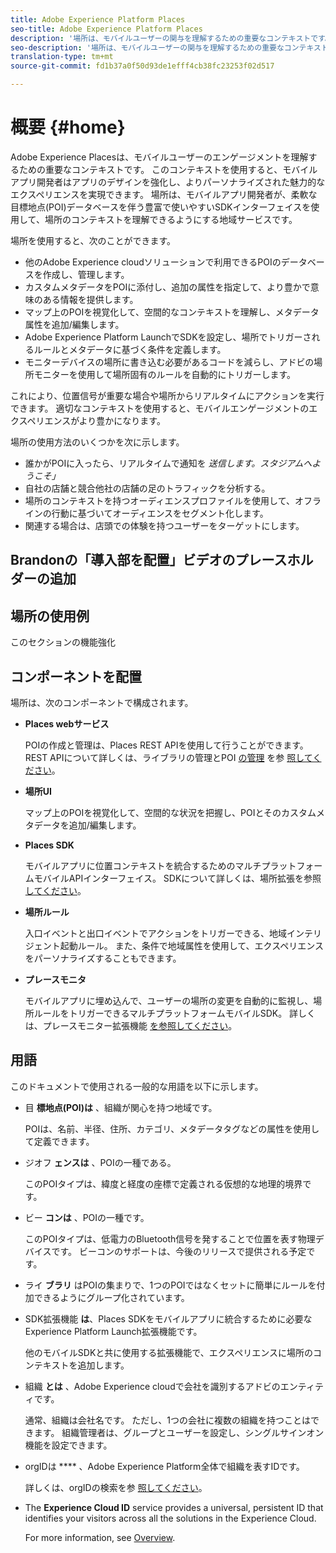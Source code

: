 ```yaml
---
title: Adobe Experience Platform Places
seo-title: Adobe Experience Platform Places
description: '場所は、モバイルユーザーの関与を理解するための重要なコンテキストです。 このコンテキストを使用すると、モバイルアプリ開発者はアプリのデザインを強化し、よりパーソナライズされた魅力的なエクスペリエンスを実現できます。 '
seo-description: '場所は、モバイルユーザーの関与を理解するための重要なコンテキストです。 このコンテキストを使用すると、モバイルアプリ開発者はアプリのデザインを強化し、よりパーソナライズされた魅力的なエクスペリエンスを実現できます。 '
translation-type: tm+mt
source-git-commit: fd1b37a0f50d93de1efff4cb38fc23253f02d517

---
```



# 概要 {#home}

Adobe Experience Placesは、モバイルユーザーのエンゲージメントを理解するための重要なコンテキストです。 このコンテキストを使用すると、モバイルアプリ開発者はアプリのデザインを強化し、よりパーソナライズされた魅力的なエクスペリエンスを実現できます。 場所は、モバイルアプリ開発者が、柔軟な目標地点(POI)データベースを伴う豊富で使いやすいSDKインターフェイスを使用して、場所のコンテキストを理解できるようにする地域サービスです。

場所を使用すると、次のことができます。

* 他のAdobe Experience cloudソリューションで利用できるPOIのデータベースを作成し、管理します。
* カスタムメタデータをPOIに添付し、追加の属性を指定して、より豊かで意味のある情報を提供します。
* マップ上のPOIを視覚化して、空間的なコンテキストを理解し、メタデータ属性を追加/編集します。
* Adobe Experience Platform LaunchでSDKを設定し、場所でトリガーされるルールとメタデータに基づく条件を定義します。
* モニターデバイスの場所に書き込む必要があるコードを減らし、アドビの場所モニターを使用して場所固有のルールを自動的にトリガーします。

これにより、位置信号が重要な場合や場所からリアルタイムにアクションを実行できます。 適切なコンテキストを使用すると、モバイルエンゲージメントのエクスペリエンスがより豊かになります。

場所の使用方法のいくつかを次に示します。

* 誰かがPOIに入ったら、リアルタイムで通知を *送信します。スタジアムへようこそ」*
* 自社の店舗と競合他社の店舗の足のトラフィックを分析する。
* 場所のコンテキストを持つオーディエンスプロファイルを使用して、オフラインの行動に基づいてオーディエンスをセグメント化します。
* 関連する場合は、店頭での体験を持つユーザーをターゲットにします。

## Brandonの「導入部を配置」ビデオのプレースホルダーの追加

## 場所の使用例

このセクションの機能強化

## コンポーネントを配置

場所は、次のコンポーネントで構成されます。

* **Places webサービス**

   POIの作成と管理は、Places REST APIを使用して行うことができます。 REST APIについて詳しくは、ライブラリの管理とPOI [の管理](/help/places-web-service-api/api-usage/manage-libraries/manage-libraries.md) を参 [照してください](/help/places-web-service-api/api-usage/manage-pois/manage-pois.md)。

* **場所UI**

   マップ上のPOIを視覚化して、空間的な状況を把握し、POIとそのカスタムメタデータを追加/編集します。

* **Places SDK**

   モバイルアプリに位置コンテキストを統合するためのマルチプラットフォームモバイルAPIインターフェイス。 SDKについて詳しくは、場所拡張を参照 [してください](/help/places-ext-aep-sdks/places-extension/places-extension.md)。

* **場所ルール**

   入口イベントと出口イベントでアクションをトリガーできる、地域インテリジェント起動ルール。 また、条件で地域属性を使用して、エクスペリエンスをパーソナライズすることもできます。

* **プレースモニタ**

   モバイルアプリに埋め込んで、ユーザーの場所の変更を自動的に監視し、場所ルールをトリガーできるマルチプラットフォームモバイルSDK。 詳しくは、プレースモニター拡張機能 [を参照してください](/help/places-ext-aep-sdks/places-monitor-extension/places-monitor-extension.md)。

## 用語

このドキュメントで使用される一般的な用語を以下に示します。

* 目 **標地点(POI)は** 、組織が関心を持つ地域です。

   POIは、名前、半径、住所、カテゴリ、メタデータタグなどの属性を使用して定義できます。

* ジオフ **ェンスは** 、POIの一種である。

   このPOIタイプは、緯度と経度の座標で定義される仮想的な地理的境界です。

* ビー **コンは** 、POIの一種です。

   このPOIタイプは、低電力のBluetooth信号を発することで位置を表す物理デバイスです。 ビーコンのサポートは、今後のリリースで提供される予定です。

* ライ **ブラリ** はPOIの集まりで、1つのPOIではなくセットに簡単にルールを付加できるようにグループ化されています。

* SDK拡張機能 **は**、Places SDKをモバイルアプリに統合するために必要なExperience Platform Launch拡張機能です。

   他のモバイルSDKと共に使用する拡張機能で、エクスペリエンスに場所のコンテキストを追加します。

* 組織 **とは** 、Adobe Experience cloudで会社を識別するアドビのエンティティです。

   通常、組織は会社名です。 ただし、1つの会社に複数の組織を持つことはできます。 組織管理者は、グループとユーザーを設定し、シングルサインオン機能を設定できます。

* orgIDは **** 、Adobe Experience Platform全体で組織を表すIDです。

   詳しくは、orgIDの検索を参 [照してください](https://forums.adobe.com/thread/2339895)。

* The **Experience Cloud ID** service provides a universal, persistent ID that identifies your visitors across all the solutions in the Experience Cloud.

   For more information, see [Overview](https://docs.adobe.com/content/help/en/id-service/using/intro/overview.html).